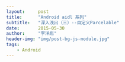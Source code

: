 ```yaml
---
layout:     post
title:      "Android aidl 系列"
subtitle:   "深入浅出（三）--自定义Parcelable"
date:       2015-05-30
author:     "李洋彪"
header-img: "img/post-bg-js-module.jpg"
tags:
    - Android
---
```


